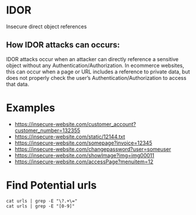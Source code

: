 
# IDOR
Insecure direct object references

## How IDOR attacks can occurs:
IDOR attacks occur when an attacker can directly reference a sensitive object without any Authentication/Authorization. 
In ecommerce websites, this can occur when a page or URL includes a reference to private data, 
but does not properly check the user’s Authentication/Authorization to access that data.


# Examples
- https://insecure-website.com/customer_account?customer_number=132355
- https://insecure-website.com/static/12144.txt
- https://insecure-website.com/somepage?invoice=12345
- https://insecure-website.com/changepassword?user=someuser
- https://insecure-website.com/showImage?img=img00011
- https://insecure-website.com/accessPage?menuitem=12


# Find Potential urls
    cat urls | grep -E "\?.+\="
    cat urls | grep -E "[0-9]"

